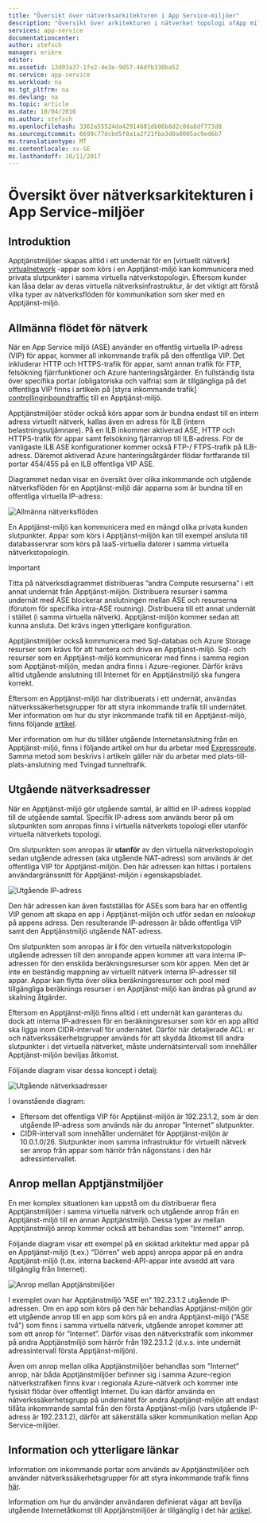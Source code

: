 ```yaml
---
title: "Översikt över nätverksarkitekturen i App Service-miljöer"
description: "Översikt över arkitekturen i nätverket topologi ofApp miljöer."
services: app-service
documentationcenter: 
author: stefsch
manager: erikre
editor: 
ms.assetid: 13d03a37-1fe2-4e3e-9d57-46dfb330ba52
ms.service: app-service
ms.workload: na
ms.tgt_pltfrm: na
ms.devlang: na
ms.topic: article
ms.date: 10/04/2016
ms.author: stefsch
ms.openlocfilehash: 3362a55524da42914681db06b8d2c0da8df773d8
ms.sourcegitcommit: 6699c77dcbd5f8a1a2f21fba3d0a0005ac9ed6b7
ms.translationtype: MT
ms.contentlocale: sv-SE
ms.lasthandoff: 10/11/2017
---
```

# <a name="network-architecture-overview-of-app-service-environments"></a>Översikt över nätverksarkitekturen i App Service-miljöer
## <a name="introduction"></a>Introduktion
Apptjänstmiljöer skapas alltid i ett undernät för en [virtuellt nätverk] [ virtualnetwork] -appar som körs i en Apptjänst-miljö kan kommunicera med privata slutpunkter i samma virtuella nätverkstopologin.  Eftersom kunder kan låsa delar av deras virtuella nätverksinfrastruktur, är det viktigt att förstå vilka typer av nätverksflöden för kommunikation som sker med en Apptjänst-miljö.

## <a name="general-network-flow"></a>Allmänna flödet för nätverk
När en App Service miljö (ASE) använder en offentlig virtuella IP-adress (VIP) för appar, kommer all inkommande trafik på den offentliga VIP.  Det inkluderar HTTP och HTTPS-trafik för appar, samt annan trafik för FTP, felsökning fjärrfunktioner och Azure hanteringsåtgärder.  En fullständig lista över specifika portar (obligatoriska och valfria) som är tillgängliga på det offentliga VIP finns i artikeln på [styra inkommande trafik] [ controllinginboundtraffic] till en Apptjänst-miljö. 

Apptjänstmiljöer stöder också körs appar som är bundna endast till en intern adress virtuellt nätverk, kallas även en adress för ILB (intern belastningsutjämnare).  På en ILB inkommer aktiverad ASE, HTTP och HTTPS-trafik för appar samt felsökning fjärranrop till ILB-adress.  För de vanligaste ILB ASE konfigurationer kommer också FTP-/ FTPS-trafik på ILB-adress.  Däremot aktiverad Azure hanteringsåtgärder flödar fortfarande till portar 454/455 på en ILB offentliga VIP ASE.

Diagrammet nedan visar en översikt över olika inkommande och utgående nätverksflöden för en Apptjänst-miljö där apparna som är bundna till en offentliga virtuella IP-adress:

![Allmänna nätverksflöden][GeneralNetworkFlows]

En Apptjänst-miljö kan kommunicera med en mängd olika privata kunden slutpunkter.  Appar som körs i Apptjänst-miljön kan till exempel ansluta till databasservrar som körs på IaaS-virtuella datorer i samma virtuella nätverkstopologin.

> [!IMPORTANT]
> Titta på nätverksdiagrammet distribueras ”andra Compute resurserna” i ett annat undernät från Apptjänst-miljön. Distribuera resurser i samma undernät med ASE blockerar anslutningen mellan ASE och resurserna (förutom för specifika intra-ASE routning). Distribuera till ett annat undernät i stället (i samma virtuella nätverk). Apptjänst-miljön kommer sedan att kunna ansluta. Det krävs ingen ytterligare konfiguration.
> 
> 

Apptjänstmiljöer också kommunicera med Sql-databas och Azure Storage resurser som krävs för att hantera och driva en Apptjänst-miljö.  Sql- och resurser som en Apptjänst-miljö kommunicerar med finns i samma region som Apptjänst-miljön, medan andra finns i Azure-regioner.  Därför krävs alltid utgående anslutning till Internet för en Apptjänstmiljö ska fungera korrekt. 

Eftersom en Apptjänst-miljö har distribuerats i ett undernät, användas nätverkssäkerhetsgrupper för att styra inkommande trafik till undernätet.  Mer information om hur du styr inkommande trafik till en Apptjänst-miljö, finns följande [artikel][controllinginboundtraffic].

Mer information om hur du tillåter utgående Internetanslutning från en Apptjänst-miljö, finns i följande artikel om hur du arbetar med [Expressroute][ExpressRoute].  Samma metod som beskrivs i artikeln gäller när du arbetar med plats-till-plats-anslutning med Tvingad tunneltrafik.

## <a name="outbound-network-addresses"></a>Utgående nätverksadresser
När en Apptjänst-miljö gör utgående samtal, är alltid en IP-adress kopplad till de utgående samtal.  Specifik IP-adress som används beror på om slutpunkten som anropas finns i virtuella nätverkets topologi eller utanför virtuella nätverkets topologi.

Om slutpunkten som anropas är **utanför** av den virtuella nätverkstopologin sedan utgående adressen (aka utgående NAT-adress) som används är det offentliga VIP för Apptjänst-miljön.  Den här adressen kan hittas i portalens användargränssnitt för Apptjänst-miljön i egenskapsbladet.

![Utgående IP-adress][OutboundIPAddress]

Den här adressen kan även fastställas för ASEs som bara har en offentlig VIP genom att skapa en app i Apptjänst-miljön och utför sedan en *nslookup* på appens adress. Den resulterande IP-adressen är både offentliga VIP samt den Apptjänstmiljö utgående NAT-adress.

Om slutpunkten som anropas är **i** för den virtuella nätverkstopologin utgående adressen till den anropande appen kommer att vara interna IP-adressen för den enskilda beräkningsresurser som kör appen.  Men det är inte en beständig mappning av virtuellt nätverk interna IP-adresser till appar.  Appar kan flytta över olika beräkningsresurser och pool med tillgängliga beräknings resurser i en Apptjänst-miljö kan ändras på grund av skalning åtgärder.

Eftersom en Apptjänst-miljö finns alltid i ett undernät kan garanteras du dock att interna IP-adressen för en beräkningsresurser som kör en app alltid ska ligga inom CIDR-intervall för undernätet.  Därför när detaljerade ACL: er och nätverkssäkerhetsgrupper används för att skydda åtkomst till andra slutpunkter i det virtuella nätverket, måste undernätsintervall som innehåller Apptjänst-miljön beviljas åtkomst.

Följande diagram visar dessa koncept i detalj:

![Utgående nätverksadresser][OutboundNetworkAddresses]

I ovanstående diagram:

* Eftersom det offentliga VIP för Apptjänst-miljön är 192.23.1.2, som är den utgående IP-adress som används när du anropar ”Internet” slutpunkter.
* CIDR-intervall som innehåller undernätet för Apptjänst-miljön är 10.0.1.0/26.  Slutpunkter inom samma infrastruktur för virtuellt nätverk ser anrop från appar som härrör från någonstans i den här adressintervallet.

## <a name="calls-between-app-service-environments"></a>Anrop mellan Apptjänstmiljöer
En mer komplex situationen kan uppstå om du distribuerar flera Apptjänstmiljöer i samma virtuella nätverk och utgående anrop från en Apptjänst-miljö till en annan Apptjänstmiljö.  Dessa typer av mellan Apptjänstmiljö anrop kommer också att behandlas som ”Internet” anrop.

Följande diagram visar ett exempel på en skiktad arkitektur med appar på en Apptjänst-miljö (t.ex.) ”Dörren” web apps) anropa appar på en andra Apptjänst-miljö (t.ex. interna backend-API-appar inte avsedd att vara tillgänglig från Internet). 

![Anrop mellan Apptjänstmiljöer][CallsBetweenAppServiceEnvironments] 

I exemplet ovan har Apptjänstmiljö ”ASE en” 192.23.1.2 utgående IP-adressen.  Om en app som körs på den här behandlas Apptjänst-miljön gör ett utgående anrop till en app som körs på en andra Apptjänst-miljö (”ASE två”) som finns i samma virtuella nätverk, utgående anropet kommer att som ett anrop för ”Internet”.  Därför visas den nätverkstrafik som inkommer på andra Apptjänstmiljö som härrör från 192.23.1.2 (d.v.s. inte undernät adressintervall första Apptjänst-miljön).

Även om anrop mellan olika Apptjänstmiljöer behandlas som ”Internet” anrop, när båda Apptjänstmiljöer befinner sig i samma Azure-region nätverkstrafiken finns kvar i regionala Azure-nätverk och kommer inte fysiskt flödar över offentligt Internet.  Du kan därför använda en nätverkssäkerhetsgrupp på undernätet för andra Apptjänst-miljön att endast tillåta inkommande samtal från den första Apptjänst-miljö (vars utgående IP-adress är 192.23.1.2), därför att säkerställa säker kommunikation mellan App Service-miljöer.

## <a name="additional-links-and-information"></a>Information och ytterligare länkar
Information om inkommande portar som används av Apptjänstmiljöer och använder nätverkssäkerhetsgrupper för att styra inkommande trafik finns [här][controllinginboundtraffic].

Information om hur du använder användaren definierat vägar att bevilja utgående Internetåtkomst till Apptjänstmiljöer är tillgänglig i det här [artikel][ExpressRoute]. 

<!-- LINKS -->
[virtualnetwork]: http://azure.microsoft.com/services/virtual-network/
[controllinginboundtraffic]:  app-service-app-service-environment-control-inbound-traffic.md
[ExpressRoute]:  app-service-app-service-environment-network-configuration-expressroute.md

<!-- IMAGES -->
[GeneralNetworkFlows]: ./media/app-service-app-service-environment-network-architecture-overview/NetworkOverview-1.png
[OutboundIPAddress]: ./media/app-service-app-service-environment-network-architecture-overview/OutboundIPAddress-1.png
[OutboundNetworkAddresses]: ./media/app-service-app-service-environment-network-architecture-overview/OutboundNetworkAddresses-1.png
[CallsBetweenAppServiceEnvironments]: ./media/app-service-app-service-environment-network-architecture-overview/CallsBetweenEnvironments-1.png

